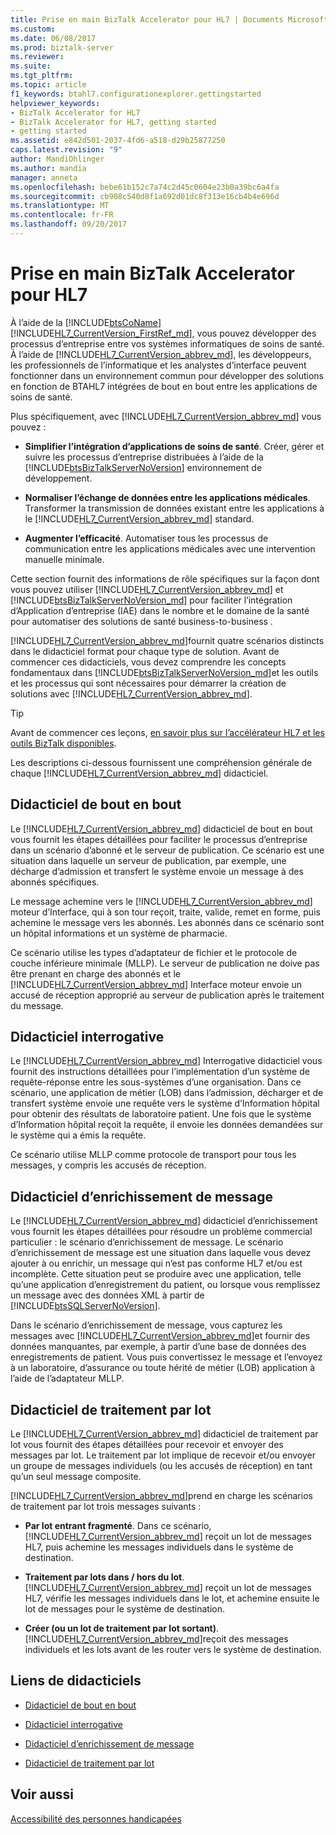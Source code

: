 ```yaml
---
title: Prise en main BizTalk Accelerator pour HL7 | Documents Microsoft
ms.custom: 
ms.date: 06/08/2017
ms.prod: biztalk-server
ms.reviewer: 
ms.suite: 
ms.tgt_pltfrm: 
ms.topic: article
f1_keywords: btahl7.configurationexplorer.gettingstarted
helpviewer_keywords:
- BizTalk Accelerator for HL7
- BizTalk Accelerator for HL7, getting started
- getting started
ms.assetid: e842d501-2037-4fd6-a518-d29b25877250
caps.latest.revision: "9"
author: MandiOhlinger
ms.author: mandia
manager: anneta
ms.openlocfilehash: bebe61b152c7a74c2d45c0604e23b0a39bc6a4fa
ms.sourcegitcommit: cb908c540d8f1a692d01dc8f313e16cb4b4e696d
ms.translationtype: MT
ms.contentlocale: fr-FR
ms.lasthandoff: 09/20/2017
---
```

# <a name="get-started-with-the-biztalk-accelerator-for-hl7"></a>Prise en main BizTalk Accelerator pour HL7
À l’aide de la [!INCLUDE[btsCoName](../../includes/btsconame-md.md)] [!INCLUDE[HL7_CurrentVersion_FirstRef_md](../../includes/hl7-currentversion-firstref-md.md)], vous pouvez développer des processus d’entreprise entre vos systèmes informatiques de soins de santé. À l’aide de [!INCLUDE[HL7_CurrentVersion_abbrev_md](../../includes/hl7-currentversion-abbrev-md.md)], les développeurs, les professionnels de l’informatique et les analystes d’interface peuvent fonctionner dans un environnement commun pour développer des solutions en fonction de BTAHL7 intégrées de bout en bout entre les applications de soins de santé.  
  
 Plus spécifiquement, avec [!INCLUDE[HL7_CurrentVersion_abbrev_md](../../includes/hl7-currentversion-abbrev-md.md)] vous pouvez :  
  
-   **Simplifier l’intégration d’applications de soins de santé**. Créer, gérer et suivre les processus d’entreprise distribuées à l’aide de la [!INCLUDE[btsBizTalkServerNoVersion](../../includes/btsbiztalkservernoversion-md.md)] environnement de développement.  
  
-   **Normaliser l’échange de données entre les applications médicales**. Transformer la transmission de données existant entre les applications à le [!INCLUDE[HL7_CurrentVersion_abbrev_md](../../includes/hl7-currentversion-abbrev-md.md)] standard.  
  
-   **Augmenter l’efficacité**. Automatiser tous les processus de communication entre les applications médicales avec une intervention manuelle minimale.  

Cette section fournit des informations de rôle spécifiques sur la façon dont vous pouvez utiliser [!INCLUDE[HL7_CurrentVersion_abbrev_md](../../includes/hl7-currentversion-abbrev-md.md)] et [!INCLUDE[btsBizTalkServerNoVersion_md](../../includes/btsbiztalkservernoversion-md.md)] pour faciliter l’intégration d’Application d’entreprise (IAE) dans le nombre et le domaine de la santé pour automatiser des solutions de santé business-to-business .  
  
[!INCLUDE[HL7_CurrentVersion_abbrev_md](../../includes/hl7-currentversion-abbrev-md.md)]fournit quatre scénarios distincts dans le didacticiel format pour chaque type de solution. Avant de commencer ces didacticiels, vous devez comprendre les concepts fondamentaux dans [!INCLUDE[btsBizTalkServerNoVersion_md](../../includes/btsbiztalkservernoversion-md.md)]et les outils et les processus qui sont nécessaires pour démarrer la création de solutions avec [!INCLUDE[HL7_CurrentVersion_abbrev_md](../../includes/hl7-currentversion-abbrev-md.md)].  

> [!TIP] 
> Avant de commencer ces leçons, [en savoir plus sur l’accélérateur HL7 et les outils BizTalk disponibles](../../adapters-and-accelerators/accelerator-hl7/learn-the-hl7-accelerator-and-the-biztalk-tools-available.md).  
  
 Les descriptions ci-dessous fournissent une compréhension générale de chaque [!INCLUDE[HL7_CurrentVersion_abbrev_md](../../includes/hl7-currentversion-abbrev-md.md)] didacticiel.  
  
## <a name="end-to-end-tutorial"></a>Didacticiel de bout en bout  
 Le [!INCLUDE[HL7_CurrentVersion_abbrev_md](../../includes/hl7-currentversion-abbrev-md.md)] didacticiel de bout en bout vous fournit les étapes détaillées pour faciliter le processus d’entreprise dans un scénario d’abonné et le serveur de publication. Ce scénario est une situation dans laquelle un serveur de publication, par exemple, une décharge d’admission et transfert le système envoie un message à des abonnés spécifiques.  
  
 Le message achemine vers le [!INCLUDE[HL7_CurrentVersion_abbrev_md](../../includes/hl7-currentversion-abbrev-md.md)] moteur d’Interface, qui à son tour reçoit, traite, valide, remet en forme, puis achemine le message vers les abonnés. Les abonnés dans ce scénario sont un hôpital informations et un système de pharmacie.  
  
 Ce scénario utilise les types d’adaptateur de fichier et le protocole de couche inférieure minimale (MLLP). Le serveur de publication ne doive pas être prenant en charge des abonnés et le [!INCLUDE[HL7_CurrentVersion_abbrev_md](../../includes/hl7-currentversion-abbrev-md.md)] Interface moteur envoie un accusé de réception approprié au serveur de publication après le traitement du message.  
  
## <a name="interrogative-tutorial"></a>Didacticiel interrogative  
 Le [!INCLUDE[HL7_CurrentVersion_abbrev_md](../../includes/hl7-currentversion-abbrev-md.md)] Interrogative didacticiel vous fournit des instructions détaillées pour l’implémentation d’un système de requête-réponse entre les sous-systèmes d’une organisation. Dans ce scénario, une application de métier (LOB) dans l’admission, décharger et de transfert système envoie une requête vers le système d’Information hôpital pour obtenir des résultats de laboratoire patient. Une fois que le système d’Information hôpital reçoit la requête, il envoie les données demandées sur le système qui a émis la requête.  
  
 Ce scénario utilise MLLP comme protocole de transport pour tous les messages, y compris les accusés de réception.  
  
## <a name="message-enrichment-tutorial"></a>Didacticiel d’enrichissement de message  
 Le [!INCLUDE[HL7_CurrentVersion_abbrev_md](../../includes/hl7-currentversion-abbrev-md.md)] didacticiel d’enrichissement vous fournit les étapes détaillées pour résoudre un problème commercial particulier : le scénario d’enrichissement de message. Le scénario d’enrichissement de message est une situation dans laquelle vous devez ajouter à ou enrichir, un message qui n’est pas conforme HL7 et/ou est incomplète. Cette situation peut se produire avec une application, telle qu’une application d’enregistrement du patient, ou lorsque vous remplissez un message avec des données XML à partir de [!INCLUDE[btsSQLServerNoVersion](../../includes/btssqlservernoversion-md.md)].  
  
 Dans le scénario d’enrichissement de message, vous capturez les messages avec [!INCLUDE[HL7_CurrentVersion_abbrev_md](../../includes/hl7-currentversion-abbrev-md.md)]et fournir des données manquantes, par exemple, à partir d’une base de données des enregistrements de patient. Vous puis convertissez le message et l’envoyez à un laboratoire, d’assurance ou toute hérité de métier (LOB) application à l’aide de l’adaptateur MLLP.  
  
## <a name="batching-tutorial"></a>Didacticiel de traitement par lot  
 Le [!INCLUDE[HL7_CurrentVersion_abbrev_md](../../includes/hl7-currentversion-abbrev-md.md)] didacticiel de traitement par lot vous fournit des étapes détaillées pour recevoir et envoyer des messages par lot. Le traitement par lot implique de recevoir et/ou envoyer un groupe de messages individuels (ou les accusés de réception) en tant qu’un seul message composite.  
  
[!INCLUDE[HL7_CurrentVersion_abbrev_md](../../includes/hl7-currentversion-abbrev-md.md)]prend en charge les scénarios de traitement par lot trois messages suivants :  
  
-   **Par lot entrant fragmenté**. Dans ce scénario, [!INCLUDE[HL7_CurrentVersion_abbrev_md](../../includes/hl7-currentversion-abbrev-md.md)] reçoit un lot de messages HL7, puis achemine les messages individuels dans le système de destination.  
  
-   **Traitement par lots dans / hors du lot**. [!INCLUDE[HL7_CurrentVersion_abbrev_md](../../includes/hl7-currentversion-abbrev-md.md)] reçoit un lot de messages HL7, vérifie les messages individuels dans le lot, et achemine ensuite le lot de messages pour le système de destination.  
  
-   **Créer (ou un lot de traitement par lot sortant)**. [!INCLUDE[HL7_CurrentVersion_abbrev_md](../../includes/hl7-currentversion-abbrev-md.md)]reçoit des messages individuels et les lots avant de les router vers le système de destination.  
  
## <a name="tutorial-links"></a>Liens de didacticiels  
  
-   [Didacticiel de bout en bout](../../adapters-and-accelerators/accelerator-hl7/end-to-end-tutorial1.md)  
  
-   [Didacticiel interrogative](../../adapters-and-accelerators/accelerator-hl7/interrogative-tutorial.md)  
  
-   [Didacticiel d’enrichissement de message](../../adapters-and-accelerators/accelerator-hl7/message-enrichment-tutorial.md)  
  
-   [Didacticiel de traitement par lot](../../adapters-and-accelerators/accelerator-hl7/batching-tutorial.md)
  
## <a name="see-also"></a>Voir aussi
  
[Accessibilité des personnes handicapées](../../adapters-and-accelerators/accelerator-hl7/accessibility-for-people-with-disabilities5.md)